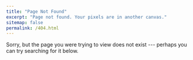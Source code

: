 ```yaml
---
title: "Page Not Found"
excerpt: "Page not found. Your pixels are in another canvas."
sitemap: false
permalink: /404.html
---
```


Sorry, but the page you were trying to view does not exist --- perhaps you can try searching for it below.

<script type="text/javascript">
  var GOOG_FIXURL_LANG = 'en';
  var GOOG_FIXURL_SITE = '{{ site.url }}'
  </script>
<script type="text/javascript"
  src="//linkhelp.clients.google.com/tbproxy/lh/wm/fixurl.js">
</script>
